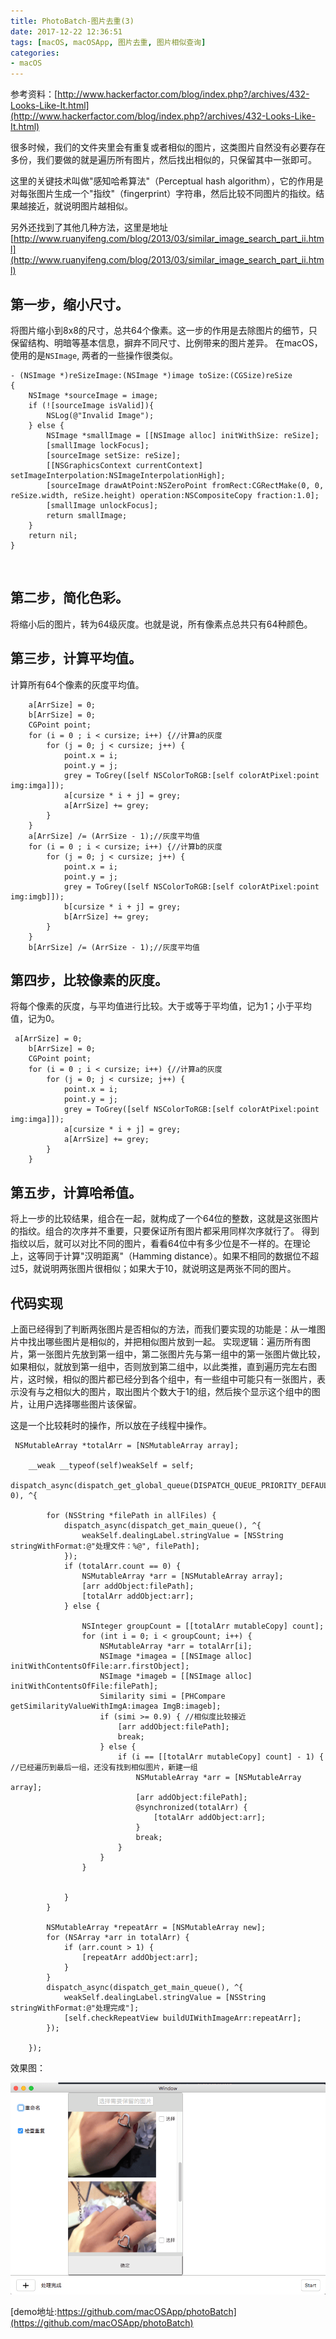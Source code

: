 ```yaml
---
title: PhotoBatch-图片去重(3)
date: 2017-12-22 12:36:51
tags: [macOS, macOSApp, 图片去重, 图片相似查询]
categories:
- macOS
---
```


参考资料：[http://www.hackerfactor.com/blog/index.php?/archives/432-Looks-Like-It.html](http://www.hackerfactor.com/blog/index.php?/archives/432-Looks-Like-It.html)

很多时候，我们的文件夹里会有重复或者相似的图片，这类图片自然没有必要存在多份，我们要做的就是遍历所有图片，然后找出相似的，只保留其中一张即可。

这里的关键技术叫做"感知哈希算法"（Perceptual hash algorithm），它的作用是对每张图片生成一个"指纹"（fingerprint）字符串，然后比较不同图片的指纹。结果越接近，就说明图片越相似。

另外还找到了其他几种方法，这里是地址
[http://www.ruanyifeng.com/blog/2013/03/similar_image_search_part_ii.html](http://www.ruanyifeng.com/blog/2013/03/similar_image_search_part_ii.html)

## 第一步，缩小尺寸。
将图片缩小到8x8的尺寸，总共64个像素。这一步的作用是去除图片的细节，只保留结构、明暗等基本信息，摒弃不同尺寸、比例带来的图片差异。
在macOS，使用的是`NSImage`, 两者的一些操作很类似。
```
- (NSImage *)reSizeImage:(NSImage *)image toSize:(CGSize)reSize
{
    NSImage *sourceImage = image;
    if (![sourceImage isValid]){
        NSLog(@"Invalid Image");
    } else {
        NSImage *smallImage = [[NSImage alloc] initWithSize: reSize];
        [smallImage lockFocus];
        [sourceImage setSize: reSize];
        [[NSGraphicsContext currentContext] setImageInterpolation:NSImageInterpolationHigh];
        [sourceImage drawAtPoint:NSZeroPoint fromRect:CGRectMake(0, 0, reSize.width, reSize.height) operation:NSCompositeCopy fraction:1.0];
        [smallImage unlockFocus];
        return smallImage;
    }
    return nil;
}
```
 <!--more-->
## 第二步，简化色彩。
将缩小后的图片，转为64级灰度。也就是说，所有像素点总共只有64种颜色。

## 第三步，计算平均值。
计算所有64个像素的灰度平均值。
```
    a[ArrSize] = 0;
    b[ArrSize] = 0;
    CGPoint point;
    for (i = 0 ; i < cursize; i++) {//计算a的灰度
        for (j = 0; j < cursize; j++) {
            point.x = i;
            point.y = j;
            grey = ToGrey([self NSColorToRGB:[self colorAtPixel:point img:imga]]);
            a[cursize * i + j] = grey;
            a[ArrSize] += grey;
        }
    }
    a[ArrSize] /= (ArrSize - 1);//灰度平均值
    for (i = 0 ; i < cursize; i++) {//计算b的灰度
        for (j = 0; j < cursize; j++) {
            point.x = i;
            point.y = j;
            grey = ToGrey([self NSColorToRGB:[self colorAtPixel:point img:imgb]]);
            b[cursize * i + j] = grey;
            b[ArrSize] += grey;
        }
    }
    b[ArrSize] /= (ArrSize - 1);//灰度平均值
```
## 第四步，比较像素的灰度。
将每个像素的灰度，与平均值进行比较。大于或等于平均值，记为1；小于平均值，记为0。
```
 a[ArrSize] = 0;
    b[ArrSize] = 0;
    CGPoint point;
    for (i = 0 ; i < cursize; i++) {//计算a的灰度
        for (j = 0; j < cursize; j++) {
            point.x = i;
            point.y = j;
            grey = ToGrey([self NSColorToRGB:[self colorAtPixel:point img:imga]]);
            a[cursize * i + j] = grey;
            a[ArrSize] += grey;
        }
    }
```

## 第五步，计算哈希值。
将上一步的比较结果，组合在一起，就构成了一个64位的整数，这就是这张图片的指纹。组合的次序并不重要，只要保证所有图片都采用同样次序就行了。
得到指纹以后，就可以对比不同的图片，看看64位中有多少位是不一样的。在理论上，这等同于计算"汉明距离"（Hamming distance）。如果不相同的数据位不超过5，就说明两张图片很相似；如果大于10，就说明这是两张不同的图片。

## 代码实现

上面已经得到了判断两张图片是否相似的方法，而我们要实现的功能是：从一堆图片中找出哪些图片是相似的，并把相似图片放到一起。
实现逻辑：遍历所有图片，第一张图片先放到第一组中，第二张图片先与第一组中的第一张图片做比较，如果相似，就放到第一组中，否则放到第二组中，以此类推，直到遍历完左右图片，这时候，相似的图片都已经分到各个组中，有一些组中可能只有一张图片，表示没有与之相似大的图片，取出图片个数大于1的组，然后挨个显示这个组中的图片，让用户选择哪些图片该保留。

这是一个比较耗时的操作，所以放在子线程中操作。
```
 NSMutableArray *totalArr = [NSMutableArray array];
    
    __weak __typeof(self)weakSelf = self;
    dispatch_async(dispatch_get_global_queue(DISPATCH_QUEUE_PRIORITY_DEFAULT, 0), ^{
        
        for (NSString *filePath in allFiles) {
            dispatch_async(dispatch_get_main_queue(), ^{
                weakSelf.dealingLabel.stringValue = [NSString stringWithFormat:@"处理文件：%@", filePath];
            });
            if (totalArr.count == 0) {
                NSMutableArray *arr = [NSMutableArray array];
                [arr addObject:filePath];
                [totalArr addObject:arr];
            } else {
                
                NSInteger groupCount = [[totalArr mutableCopy] count];
                for (int i = 0; i < groupCount; i++) {
                    NSMutableArray *arr = totalArr[i];
                    NSImage *imagea = [[NSImage alloc] initWithContentsOfFile:arr.firstObject];
                    NSImage *imageb = [[NSImage alloc] initWithContentsOfFile:filePath];
                    Similarity simi = [PHCompare getSimilarityValueWithImgA:imagea ImgB:imageb];
                    if (simi >= 0.9) { //相似度比较接近
                        [arr addObject:filePath];
                        break;
                    } else {
                        if (i == [[totalArr mutableCopy] count] - 1) {  //已经遍历到最后一组，还没有找到相似图片，新建一组
                            NSMutableArray *arr = [NSMutableArray array];
                            [arr addObject:filePath];
                            @synchronized(totalArr) {
                                [totalArr addObject:arr];
                            }
                            break;
                        }
                    }
                }
                
                
            }
        }
        
        NSMutableArray *repeatArr = [NSMutableArray new];
        for (NSArray *arr in totalArr) {
            if (arr.count > 1) {
                [repeatArr addObject:arr];
            }
        }
        dispatch_async(dispatch_get_main_queue(), ^{
            weakSelf.dealingLabel.stringValue = [NSString stringWithFormat:@"处理完成"];
            [self.checkRepeatView buildUIWithImageArr:repeatArr];
        });
        
    });
```
效果图：

![](https://raw.githubusercontent.com/suifengqjn/demoimages/master/PhotoBatch/3_1.png)

[demo地址:https://github.com/macOSApp/photoBatch](https://github.com/macOSApp/photoBatch)


